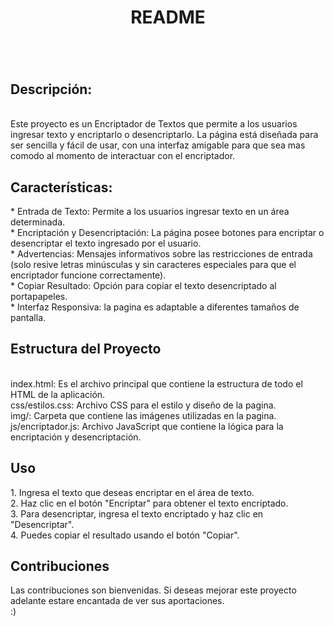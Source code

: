 <h1 align="center">README<h1></h1> <br>
<h2>Descripción:</h2><br>
Este proyecto es un Encriptador de Textos que permite a los usuarios ingresar texto y encriptarlo o desencriptarlo. 
La página está diseñada para ser sencilla y fácil de usar, con una interfaz amigable para que sea mas comodo al momento de 
interactuar con el encriptador.<br>
<h2>Características:</h2>
* Entrada de Texto: Permite a los usuarios ingresar texto en un área determinada.<br>
* Encriptación y Desencriptación: La página posee botones para encriptar o desencriptar el texto ingresado por el usuario.<br>
* Advertencias: Mensajes informativos sobre las restricciones de entrada (solo resive letras minúsculas y sin caracteres especiales para que el encriptador funcione correctamente).<br>
* Copiar Resultado: Opción para copiar el texto desencriptado al portapapeles.<br>
* Interfaz Responsiva: la pagina es adaptable a diferentes tamaños de pantalla.<br>
<h2>Estructura del Proyecto</h2><br>
index.html: Es el archivo principal que contiene la estructura de todo el HTML de la aplicación.<br>
css/estilos.css: Archivo CSS para el estilo y diseño de la pagina.<br>
img/: Carpeta que contiene las imágenes utilizadas en la pagina.<br>
js/encriptador.js: Archivo JavaScript que contiene la lógica para la encriptación y desencriptación.<br>
<h2>Uso</h2>
1. Ingresa el texto que deseas encriptar en el área de texto.<br>
2. Haz clic en el botón "Encriptar" para obtener el texto encriptado.<br>
3. Para desencriptar, ingresa el texto encriptado y haz clic en "Desencriptar".<br>
4. Puedes copiar el resultado usando el botón "Copiar".<br>
<h2>Contribuciones</h2>
Las contribuciones son bienvenidas. Si deseas mejorar este proyecto adelante estare encantada de ver sus aportaciones.<br>
:)
